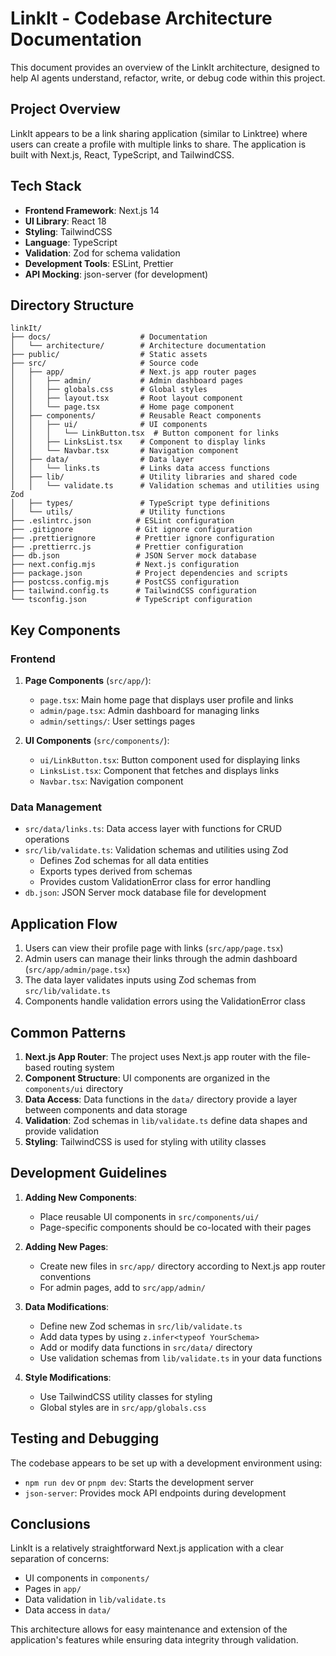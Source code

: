 # LinkIt - Codebase Architecture Documentation

This document provides an overview of the LinkIt architecture, designed to help AI agents understand, refactor, write, or debug code within this project.

## Project Overview

LinkIt appears to be a link sharing application (similar to Linktree) where users can create a profile with multiple links to share. The application is built with Next.js, React, TypeScript, and TailwindCSS.

## Tech Stack

- **Frontend Framework**: Next.js 14
- **UI Library**: React 18
- **Styling**: TailwindCSS
- **Language**: TypeScript
- **Validation**: Zod for schema validation
- **Development Tools**: ESLint, Prettier
- **API Mocking**: json-server (for development)

## Directory Structure

```
linkIt/
├── docs/                    # Documentation
│   └── architecture/        # Architecture documentation
├── public/                  # Static assets 
├── src/                     # Source code
│   ├── app/                 # Next.js app router pages
│   │   ├── admin/           # Admin dashboard pages 
│   │   ├── globals.css      # Global styles
│   │   ├── layout.tsx       # Root layout component
│   │   └── page.tsx         # Home page component
│   ├── components/          # Reusable React components
│   │   ├── ui/              # UI components
│   │   │   └── LinkButton.tsx  # Button component for links
│   │   ├── LinksList.tsx    # Component to display links
│   │   └── Navbar.tsx       # Navigation component
│   ├── data/                # Data layer
│   │   └── links.ts         # Links data access functions
│   ├── lib/                 # Utility libraries and shared code
│   │   └── validate.ts      # Validation schemas and utilities using Zod
│   ├── types/               # TypeScript type definitions
│   └── utils/               # Utility functions
├── .eslintrc.json          # ESLint configuration
├── .gitignore              # Git ignore configuration
├── .prettierignore         # Prettier ignore configuration
├── .prettierrc.js          # Prettier configuration
├── db.json                 # JSON Server mock database
├── next.config.mjs         # Next.js configuration
├── package.json            # Project dependencies and scripts
├── postcss.config.mjs      # PostCSS configuration
├── tailwind.config.ts      # TailwindCSS configuration
└── tsconfig.json           # TypeScript configuration
```

## Key Components

### Frontend

1. **Page Components** (`src/app/`):
   - `page.tsx`: Main home page that displays user profile and links
   - `admin/page.tsx`: Admin dashboard for managing links
   - `admin/settings/`: User settings pages

2. **UI Components** (`src/components/`):
   - `ui/LinkButton.tsx`: Button component used for displaying links
   - `LinksList.tsx`: Component that fetches and displays links
   - `Navbar.tsx`: Navigation component

### Data Management

- `src/data/links.ts`: Data access layer with functions for CRUD operations
- `src/lib/validate.ts`: Validation schemas and utilities using Zod
  - Defines Zod schemas for all data entities
  - Exports types derived from schemas
  - Provides custom ValidationError class for error handling
- `db.json`: JSON Server mock database file for development

## Application Flow

1. Users can view their profile page with links (`src/app/page.tsx`)
2. Admin users can manage their links through the admin dashboard (`src/app/admin/page.tsx`)
3. The data layer validates inputs using Zod schemas from `src/lib/validate.ts`
4. Components handle validation errors using the ValidationError class

## Common Patterns

1. **Next.js App Router**: The project uses Next.js app router with the file-based routing system
2. **Component Structure**: UI components are organized in the `components/ui` directory
3. **Data Access**: Data functions in the `data/` directory provide a layer between components and data storage
4. **Validation**: Zod schemas in `lib/validate.ts` define data shapes and provide validation
5. **Styling**: TailwindCSS is used for styling with utility classes

## Development Guidelines

1. **Adding New Components**:
   - Place reusable UI components in `src/components/ui/`
   - Page-specific components should be co-located with their pages

2. **Adding New Pages**:
   - Create new files in `src/app/` directory according to Next.js app router conventions
   - For admin pages, add to `src/app/admin/`

3. **Data Modifications**:
   - Define new Zod schemas in `src/lib/validate.ts`
   - Add data types by using `z.infer<typeof YourSchema>`
   - Add or modify data functions in `src/data/` directory
   - Use validation schemas from `lib/validate.ts` in your data functions

4. **Style Modifications**:
   - Use TailwindCSS utility classes for styling
   - Global styles are in `src/app/globals.css`

## Testing and Debugging

The codebase appears to be set up with a development environment using:
- `npm run dev` or `pnpm dev`: Starts the development server
- `json-server`: Provides mock API endpoints during development

## Conclusions

LinkIt is a relatively straightforward Next.js application with a clear separation of concerns:
- UI components in `components/`
- Pages in `app/`
- Data validation in `lib/validate.ts`
- Data access in `data/`

This architecture allows for easy maintenance and extension of the application's features while ensuring data integrity through validation. 